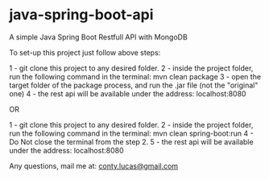 # java-spring-boot-api
A simple Java Spring Boot Restfull API with MongoDB

To set-up this project just follow above steps:

  1 - git clone this project to any desired folder.
  2 - inside the project folder, run the following command in the terminal: mvn clean package
  3 - open the target folder of the package process, and run the .jar file (not the "original" one)
  4 - the rest api will be available under the address: localhost:8080
  
  OR
  
  1 - git clone this project to any desired folder.
  2 - inside the project folder, run the following command in the terminal: mvn clean spring-boot:run
  4 - Do Not close the terminal from the step 2.
  5 - the rest api will be available under the address: localhost:8080
  
  Any questions, mail me at: conty.lucas@gmail.com
